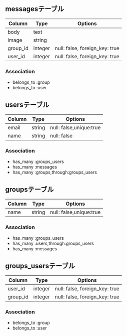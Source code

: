 ## messagesテーブル

|Column|Type|Options|
|------|----|-------|
|body|text||
|image|string||
|group_id|integer|null: false, foreign_key: true|
|user_id|integer|null: false, foreign_key: true|
### Association
- belongs_to :group
- belongs_to :user

## usersテーブル

|Column|Type|Options|
|------|----|-------|
|email|string|null: false,unique:true|
|name|string|null: false|
### Association
- has_many :groups_users
- has_many :messages
- has_many :groups,through:groups_users

## groupsテーブル

|Column|Type|Options|
|------|----|-------|
|name|string|null: false,unique:true|
### Association
- has_many :groups_users
- has_many :users,through:groups_users
- has_many :messages

## groups_usersテーブル

|Column|Type|Options|
|------|----|-------|
|user_id|integer|null: false, foreign_key: true|
|group_id|integer|null: false, foreign_key: true|
### Association
- belongs_to :group
- belongs_to :user
